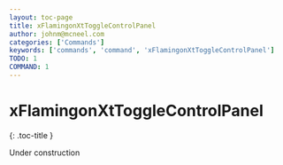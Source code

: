 ```yaml
---
layout: toc-page
title: xFlamingonXtToggleControlPanel
author: johnm@mcneel.com
categories: ['Commands']
keywords: ['commands', 'command', 'xFlamingonXtToggleControlPanel']
TODO: 1
COMMAND: 1
---
```



# xFlamingonXtToggleControlPanel
{: .toc-title }

Under construction
